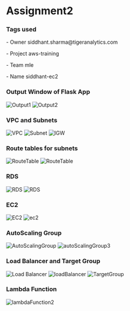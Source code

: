 # **Assignment2**

### Tags used
<p> - Owner siddhant.sharma@tigeranalytics.com</p>
<p> - Project aws-training</p>
<p> - Team mle</p>
<p> - Name siddhant-ec2</p>

### Output Window of Flask App 

![Output1](images/assignment2MostMVPss.png)
![Output2](images/assignment2MostMVPss2.png)

### VPC and Subnets

![VPC](images/assignment2VPC1.png)
![Subnet](images/assignment2VPC2.png)
![IGW](images/assignment2IGW.png)

### Route tables for subnets
![RouteTable](images/assignment2PrivateRouteTable.png)
![RouteTable](images/assignment2PublicRouteTable.png)

### RDS
![RDS](images/assignment2mysqldb.png)
![RDS](images/assignment2rdsSecurityGroup.png)

### EC2 
![EC2](images/assignment2ec2.png)
![ec2](images/assignment2ec2SecurityGroup.png)

### AutoScaling Group
![AutoScalingGroup](images/assignment2autoscaling1.png)
![autoScalingGroup3](images/assignment2autoscaling3.png)

### Load Balancer and Target Group
![Load Balancer](images/assignment2loadBalancer1.png)
![loadBalancer](images/assignment2loadBalancer2.png)
![TargetGroup](images/assignment2TargetGroup.png)

### Lambda Function
![lambdaFunction2](images/assignment2lambdaFunction1.png)
